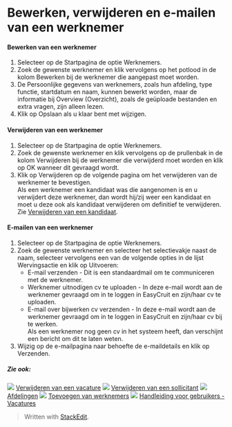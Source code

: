 # Bewerken, verwijderen en e-mailen van een werknemer

#### Bewerken van een werknemer

1.  Selecteer op de  Startpagina  de optie  Werknemers.
2.  Zoek de gewenste werknemer en klik vervolgens op het potlood in de kolom  Bewerken  bij de werknemer die aangepast moet worden.
3.  De  Persoonlijke gegevens  van werknemers, zoals hun afdeling, type functie, startdatum en naam, kunnen bewerkt worden, maar de informatie bij Overview (Overzicht), zoals de geüploade bestanden en extra vragen, zijn alleen lezen.
4.  Klik op  Opslaan  als u klaar bent met wijzigen.

#### Verwijderen van een werknemer

1.  Selecteer op de  Startpagina  de optie  Werknemers.
2.  Zoek de gewenste werknemer en klik vervolgens op de prullenbak in de kolom  Verwijderen  bij de werknemer die verwijderd moet worden en klik op  OK  wanneer dit gevraagd wordt.
3.  Klik op  Verwijderen  op de volgende pagina om het verwijderen van de werknemer te bevestigen.  
    Als een werknemer een kandidaat was die aangenomen is en u verwijdert deze  werknemer, dan wordt hij/zij weer een  kandidaat  en moet u deze ook als  kandidaat  verwijderen om definitief te verwijderen. Zie  [Verwijderen van een kandidaat](deleting_an_applicant.htm).

#### E-mailen van een werknemer

1.  Selecteer op de  Startpagina  de optie  Werknemers.
2.  Zoek de gewenste werknemer en selecteer het selectievakje naast de naam, selecteer vervolgens een van de volgende opties in de lijst  Wervingsactie  en klik op  Uitvoeren:
    -   E-mail verzenden  - Dit is een standaardmail om te communiceren met de werknemer.
    -   Werknemer uitnodigen cv te uploaden  - In deze e-mail wordt aan de werknemer gevraagd om in te loggen in EasyCruit en zijn/haar cv te uploaden.
    -   E-mail over bijwerken cv verzenden  - In deze e-mail wordt aan de werknemer gevraagd om in te loggen in EasyCruit en zijn/haar cv bij te werken.  
        Als een werknemer nog geen cv in het systeem heeft, dan verschijnt een bericht om dit te laten weten.
3.  Wijzig op de e-mailpagina naar behoefte de e-maildetails en klik op  Verzenden.

##### Zie ook:

![](../Resources/Images/icon-document-link.png)  [Verwijderen van een vacature](deleting_a_vacancy.htm)
![](../Resources/Images/icon-document-link.png)  [Verwijderen van een sollicitant](deleting_an_applicant.htm)
![](../Resources/Images/icon-document-link.png)  [Afdelingen](departments.htm)
![](../Resources/Images/icon-document-link.png)  [Toevoegen van werknemers](adding_employees.htm)
![](../Resources/Images/icon-document-link.png)  [Handleiding voor gebruikers - Vacatures](guide_for_users_vacancies.htm)


> Written with [StackEdit](https://stackedit.io/).
<!--stackedit_data:
eyJoaXN0b3J5IjpbLTU0NDY0NTc2Ml19
-->